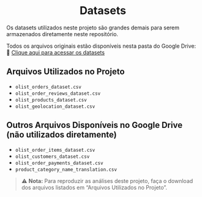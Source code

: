 <h1 align="center"> Datasets </h1>

Os datasets utilizados neste projeto são grandes demais para serem armazenados diretamente neste repositório.

Todos os arquivos originais estão disponíveis nesta pasta do Google Drive:  
🔗 [Clique aqui para acessar os datasets](https://drive.google.com/drive/folders/1CJUvFTEtgLrUyiMnqgP-zPy1b33oDaCs?usp=sharing)

## Arquivos Utilizados no Projeto

- `olist_orders_dataset.csv`
- `olist_order_reviews_dataset.csv`
- `olist_products_dataset.csv`
- `olist_geolocation_dataset.csv`

## Outros Arquivos Disponíveis no Google Drive (não utilizados diretamente)

- `olist_order_items_dataset.csv`
- `olist_customers_dataset.csv`
- `olist_order_payments_dataset.csv`
- `product_category_name_translation.csv`

> ⚠ **Nota:** Para reproduzir as análises deste projeto, faça o download dos arquivos listados em “Arquivos Utilizados no Projeto”.
